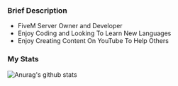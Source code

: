 ### Brief Description
- FiveM Server Owner and Developer 
- Enjoy Coding and Looking To Learn New Languages
- Enjoy Creating Content On YouTube To Help Others

### My Stats

![Anurag's github stats](https://github-readme-stats.vercel.app/api?username=itswrath&show_icons=true&theme=react)
